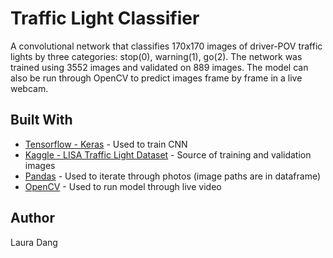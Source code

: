 # Traffic Light Classifier

A convolutional network that classifies 170x170 images of driver-POV traffic lights by three categories: stop(0), warning(1), go(2). The network was trained using 3552 images and validated on 889 images. The model can also be run through OpenCV to predict images frame by frame in a live webcam.

## Built With

* [Tensorflow - Keras](https://www.tensorflow.org/guide/keras) - Used to train CNN
* [Kaggle - LISA Traffic Light Dataset](https://www.kaggle.com/mbornoe/lisa-traffic-light-dataset) - Source of training and validation images
* [Pandas](https://pandas.pydata.org/) - Used to iterate through photos (image paths are in dataframe)
* [OpenCV](https://opencv.org/) - Used to run model through live video

## Author

Laura Dang
